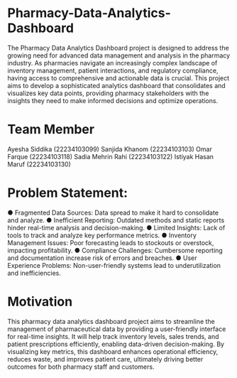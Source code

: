 # Pharmacy-Data-Analytics-Dashboard
The Pharmacy Data Analytics Dashboard project is designed to address the
growing need for advanced data management and analysis in the pharmacy industry. As
pharmacies navigate an increasingly complex landscape of inventory management, patient
interactions, and regulatory compliance, having access to comprehensive and actionable data is
crucial. This project aims to develop a sophisticated analytics dashboard that consolidates and
visualizes key data points, providing pharmacy stakeholders with the insights they need to make
informed decisions and optimize operations.

# Team Member
Ayesha Siddika (22234103099)
Sanjida Khanom (22234103103)
Omar Farque    (22234103118)
Sadia Mehrin Rahi (22234103122)
Istiyak Hasan Maruf (22234103130)

# Problem Statement:
● Fragmented Data Sources: Data spread to make it hard to consolidate and analyze.
● Inefficient Reporting: Outdated methods and static reports hinder real-time analysis and decision-making.
● Limited Insights: Lack of tools to track and analyze key performance metrics.
● Inventory Management Issues: Poor forecasting leads to stockouts or overstock, impacting profitability.
● Compliance Challenges: Cumbersome reporting and documentation increase risk of errors and breaches.
● User Experience Problems: Non-user-friendly systems lead to underutilization and inefficiencies.

# Motivation
This pharmacy data analytics dashboard project aims to streamline the management of pharmaceutical
data by providing a user-friendly interface for real-time insights. It will help track inventory levels, sales
trends, and patient prescriptions efficiently, enabling data-driven decision-making. By visualizing key
metrics, this dashboard enhances operational efficiency, reduces waste, and improves patient care,
ultimately driving better outcomes for both pharmacy staff and customers.

           
